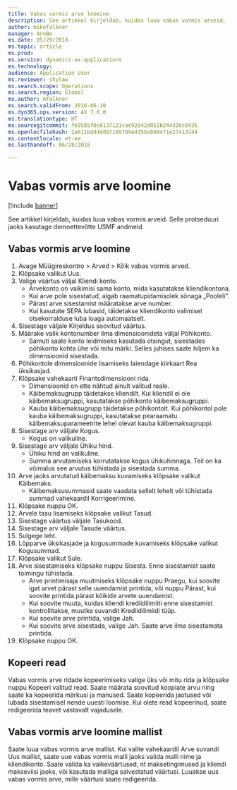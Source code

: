 ```yaml
--- 
title: Vabas vormis arve loomine
description: See artikkel kirjeldab, kuidas luua vabas vormis arveid.
author: mikefalkner
manager: AnnBe
ms.date: 05/29/2018
ms.topic: article
ms.prod: 
ms.service: dynamics-ax-applications
ms.technology: 
audience: Application User
ms.reviewer: shylaw
ms.search.scope: Operations
ms.search.region: Global
ms.author: mfalkner
ms.search.validFrom: 2016-06-30
ms.dyn365.ops.version: AX 7.0.0
ms.translationtype: HT
ms.sourcegitcommit: f69505f0c6137121cae92d42d052b244326c8436
ms.openlocfilehash: 2a611bdd4dd97109709ed355eb80471e27413744
ms.contentlocale: et-ee
ms.lasthandoff: 06/28/2018

---
```


# <a name="create-a-free-text-invoice"></a>Vabas vormis arve loomine

[!include [banner](../includes/banner.md)]

See artikkel kirjeldab, kuidas luua vabas vormis arveid. Selle protseduuri jaoks kasutage demoettevõtte USMF andmeid.

## <a name="create-a-free-text-invoice"></a>Vabas vormis arve loomine

1. Avage Müügireskontro > Arved > Kõik vabas vormis arved.
2. Klõpsake valikut Uus.
3. Valige väärtus väljal Kliendi konto.
    * Arvekonto on vaikimisi sama konto, mida kasutatakse kliendikontona.   
    * Kui arve pole sisestatud, algab raamatupidamisolek sõnaga „Pooleli”.   
    * Pärast arve sisestamist määratakse arve number.  
    * Kui kasutate SEPA lubasid, täidetakse kliendikonto valimisel otsekorralduse luba loaga automaatselt.  
4. Sisestage väljale Kirjeldus soovitud väärtus.
5. Määrake valik kontonumber ilma dimensioonideta väljal Põhikonto.
    * Samuti saate konto leidmiseks kasutada otsingut, sisestades põhikonto kohta ühe või mitu märki. Selles juhises saate hiljem ka dimensioonid sisestada.  
6. Põhikontole dimensioonide lisamiseks laiendage kiirkaart Rea üksikasjad.
7. Klõpsake vahekaarti Finantsdimensiooni rida.
    * Dimensioonid on ette nähtud ainult valitud reale.    
    * Käibemaksugrupp täidetakse kliendilt. Kui kliendil ei ole käibemaksugruppi, kasutatakse põhikonto käibemaksugruppi.  
    * Kauba käibemaksugrupp täidetakse põhikontolt. Kui põhikontol pole kauba käibemaksugruppi, kasutatakse pearaamatu käibemaksuparameetrite lehel olevat kauba käibemaksugruppi.    
8. Sisestage arv väljale Kogus.
    * Kogus on valikuline.  
9. Sisestage arv väljale Ühiku hind.
    * Ühiku hind on valikuline.  
    * Summa arvutamiseks korrutatakse kogus ühikuhinnaga. Teil on ka võimalus see arvutus tühistada ja sisestada summa.  
10. Arve jaoks arvutatud käibemaksu kuvamiseks klõpsake valikut Käibemaks.
    * Käibemaksusummasid saate vaadata sellelt lehelt või tühistada summad vahekaardil Korrigeerimine.  
11. Klõpsake nuppu OK.
12. Arvele tasu lisamiseks klõpsake valikut Tasud. 
13. Sisestage väärtus väljale Tasukood.
14. Sisestage arv väljale Tasude väärtus.
15. Sulgege leht.
16. Lõpparve üksikasjade ja kogusummade kuvamiseks klõpsake valikut Kogusummad.
17. Klõpsake valikut Sule.
18. Arve sisestamiseks klõpsake nuppu Sisesta. Enne sisestamist saate toimingu tühistada.
    * Arve printimisaja muutmiseks klõpsake nuppu Praegu, kui soovite igat arvet pärast selle uuendamist printida, või nuppu Pärast, kui soovite printida pärast kõikide arvete uuendamist.  
    * Kui soovite muuta, kuidas kliendi krediidilimiiti enne sisestamist kontrollitakse, muutke suvandit Krediidilimiidi tüüp.  
    * Kui soovite arve printida, valige Jah.  
    * Kui soovite arve sisestada, valige Jah. Saate arve ilma sisestamata printida.  
19. Klõpsake nuppu OK.

## <a name="copy-lines"></a>Kopeeri read
Vabas vormis arve ridade kopeerimiseks valige üks või mitu rida ja klõpsake nuppu Kopeeri valitud read. Saate määrata soovitud koopiate arvu ning saate ka kopeerida märkusi ja manused. Saate kopeerida jaotused või lubada sisestamisel nende uuesti loomise. Kui olete read kopeerinud, saate redigeerida teavet vastavalt vajadusele. 

## <a name="create-a-free-text-invoice-from-a-template"></a>Vabas vormis arve loomine mallist
Saate luua vabas vormis arve mallist. Kui valite vahekaardil Arve suvandi Uus mallist, saate uue vabas vormis malli jaoks valida malli nime ja kliendikonto. Saate valida ka vaikeväärtused, nt maksetingimused ja kliendi makseviisi jaoks, või kasutada malliga salvestatud väärtusi. Luuakse uus vabas vormis arve, mille väärtusi saate redigeerida. 


